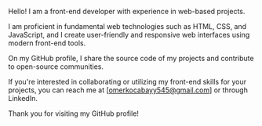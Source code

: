 Hello! 
I am a front-end developer with experience in web-based projects.

I am proficient in fundamental web technologies such as HTML, CSS, and JavaScript, and I create user-friendly and responsive web interfaces using modern front-end tools.

On my GitHub profile, I share the source code of my projects and contribute to open-source communities.

If you're interested in collaborating or utilizing my front-end skills for your projects, you can reach me at [omerkocabayy545@gmail.com] or through LinkedIn.

Thank you for visiting my GitHub profile!
